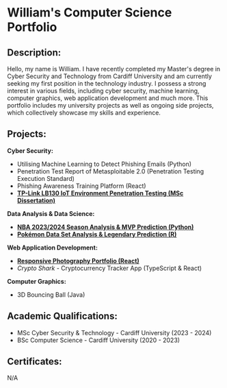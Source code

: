 # William's Computer Science Portfolio

## Description:
Hello, my name is William. I have recently completed my Master's degree in Cyber Security and Technology from Cardiff University and am currently seeking my first position in the technology industry. I possess a strong interest in various fields, including cyber security, machine learning, computer graphics, web application development and much more. This portfolio includes my university projects as well as ongoing side projects, which collectively showcase my skills and experience.

## Projects:

**Cyber Security:**
* Utilising Machine Learning to Detect Phishing Emails (Python)
* Penetration Test Report of Metasploitable 2.0 (Penetration Testing Execution Standard)
* Phishing Awareness Training Platform (React)
* [**TP-Link LB130 IoT Environment Penetration Testing (MSc Dissertation)**](https://github.com/wlshepherd/My_Portolio/blob/main/NBA_Data_Analysis_Project.ipynb)


**Data Analysis & Data Science:**
* [**NBA 2023/2024 Season Analysis & MVP Prediction (Python)**](https://github.com/wlshepherd/My_Portolio/blob/main/NBA_Data_Analysis_Project.ipynb)
* [**Pokémon Data Set Analysis & Legendary Prediction (R)**](https://github.com/wlshepherd/My_Portolio/blob/main/pokemon.pdf)

**Web Application Development:**
* [**Responsive Photography Portfolio (React)**](https://wlshepherd.github.io/react-first-project/#/)
* _Crypto Shark_ - Cryptocurrency Tracker App (TypeScript & React)

**Computer Graphics:**
* 3D Bouncing Ball (Java)


## Academic Qualifications:
* MSc Cyber Security & Technology - Cardiff University (2023 - 2024)
* BSc Computer Science - Cardiff University (2020 - 2023)

## Certificates:
N/A
